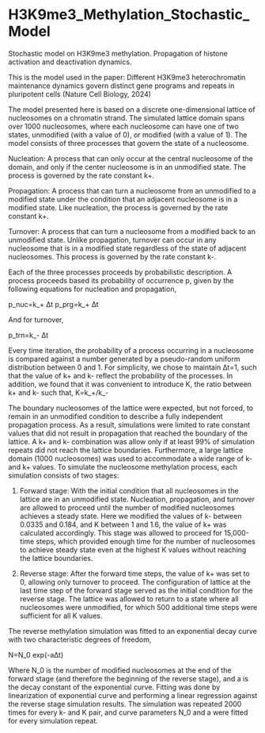 # H3K9me3_Methylation_Stochastic_Model
Stochastic model on H3K9me3 methylation. Propagation of histone activation and deactivation dynamics.

This is the model used in the paper:
Different H3K9me3 heterochromatin maintenance dynamics govern distinct gene programs and repeats in pluripotent cells
(Nature Cell Biology, 2024)

The model presented here is based on a discrete one-dimensional lattice of nucleosomes on a chromatin strand. The simulated lattice domain spans over 1000 nucleosomes, where each nucleosome can have one of two states, unmodified (with a value of 0), or modified (with a value of 1). The model consists of three processes that govern the state of a nucleosome.

Nucleation: A process that can only occur at the central nucleosome of the domain, and only if the center nucleosome is in an unmodified state. The process is governed by the rate constant k+.

Propagation: A process that can turn a nucleosome from an unmodified to a modified state under the condition that an adjacent nucleosome is in a modified state. Like nucleation, the process is governed by the rate constant k+.

Turnover: A process that can turn a nucleosome from a modified back to an unmodified state. Unlike propagation, turnover can occur in any nucleosome that is in a modified state regardless of the state of adjacent nucleosomes. This process is governed by the rate constant k-.

Each of the three processes proceeds by probabilistic description. A process proceeds based its probability of occurrence p, given by the following equations for nucleation and propagation,

p_nuc=k_+ ∆t
p_prg=k_+ ∆t

And for turnover,

p_trn=k_- ∆t


Every time iteration, the probability of a process occurring in a nucleosome is compared against a number generated by a pseudo-random uniform distribution between 0 and 1.  For simplicity, we chose to maintain ∆t=1, such that the value of k+ and k- reflect the probability of the processes. In addition, we found that it was convenient to introduce K, the ratio between k+ and k- such that,
K=k_+/k_- 

The boundary nucleosomes of the lattice were expected, but not forced, to remain in an unmodified condition to describe a fully independent propagation process. As a result, simulations were limited to rate constant values that did not result in propagation that reached the boundary of the lattice. A k+ and k- combination was allow only if at least 99% of simulation repeats did not reach the lattice boundaries. Furthermore, a large lattice domain (1000 nucleosomes) was used to accommodate a wide range of k- and k+ values.
To simulate the nucleosome methylation process, each simulation consists of two stages:

1. Forward stage: With the initial condition that all nucleosomes in the lattice are in an unmodified state. Nucleation, propagation, and turnover are allowed to proceed until the number of modified nucleosomes achieves a steady state. Here we modified the values of k- between 0.0335 and 0.184, and K between 1 and 1.6, the value of k+ was calculated accordingly. This stage was allowed to proceed for 15,000-time steps, which provided enough time for the number of nucleosomes to achieve steady state even at the highest K values without reaching the lattice boundaries.

2. Reverse stage: After the forward time steps, the value of k+ was set to 0, allowing only turnover to proceed. The configuration of lattice at the last time step of the forward stage served as the initial condition for the reverse stage. The lattice was allowed to return to a state where all nucleosomes were unmodified, for which 500 additional time steps were sufficient for all K values.

The reverse methylation simulation was fitted to an exponential decay curve with two characteristic degrees of freedom,

N=N_0  exp⁡(-a∆t)

Where N_0 is the number of modified nucleosomes at the end of the forward stage (and therefore the beginning of the reverse stage), and a is the decay constant of the exponential curve. Fitting was done by linearization of exponential curve and performing a linear regression against the reverse stage simulation results. The simulation was repeated 2000 times for every k- and K pair, and curve parameters N_0 and a were fitted for every simulation repeat.

